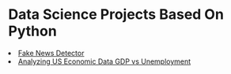 <h1>Data Science Projects Based On Python</h1>
<li><a href="https://htmlpreview.github.io/?https://github.com/theshreyansh/python/blob/master/Advanced_Python_Project_Detecting_Fake_News/Advanced_Python_Project_Detecting_Fake_News.html" target="_blank">Fake News Detector</a></li>
<li><a href="https://htmlpreview.github.io/?https://github.com/theshreyansh/python/blob/master/Advanced_Python_Project_Detecting_Fake_News/Analyzing_US_Economic_Data_GDP_vs_Unemployment.html" target="_blank">Analyzing US Economic Data GDP vs Unemployment</a></li>